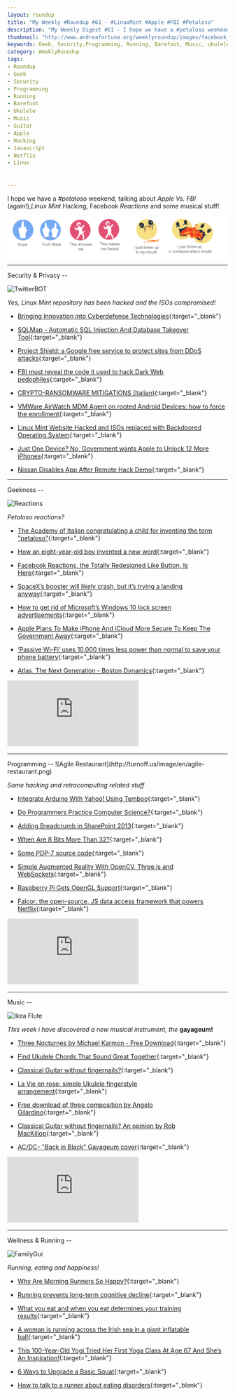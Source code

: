 ```yaml
---
layout: roundup
title: "My Weekly #Roundup #61 - #LinuxMint #Apple #FBI #Petaloso"
description: "My Weekly Digest #61 - I hope we have a #petaloso weekend, talking about Apple Vs. FBI (again!), Linux Mint Hacking, Facebook Reactions and some musical stuff!"
thumbnail: "http://www.andreafortuna.org/weeklyroundup/images/facebook_reactions.png"
keywords: Geek, Security,Programming, Running, Barefoot, Music, ukulele,guitar, netflix, transcription, gayageum, petaloso, loinux mint, hacking, nissan, apple, arduino, Angelo Gilardino
category: WeeklyRoundup
tags: 
- Roundup
- Geek
- Security
- Programming
- Running
- Barefoot
- Ukulele
- Music
- Guitar
- Apple
- Hacking
- Javascript
- Netflix
- Linux


---
```

I hope we have a *#petaloso* weekend, talking about *Apple Vs. FBI* (again!),*Linux Mint* Hacking, Facebook *Reactions* and some musical stuff!

![image](/weeklyroundup/images/facebook_reactions.png)
<!-- more -->
<hr/>
Security & Privacy
--

![TwitterBOT](http://imgs.xkcd.com/comics/twitter_bot.png)

*Yes, Linux Mint repository has been hacked and the ISOs compromised!*

- [Bringing Innovation into Cyberdefense Technologies](https://www.infosecisland.com/blogview/24705-Bringing-Innovation-into-Cyberdefense-Technologies.html){:target="_blank"}

- [SQLMap - Automatic SQL Injection And Database Takeover Tool](http://www.kitploit.com/2016/02/sqlmap-automatic-sql-injection-and.html){:target="_blank"}

- [Project Shield: a Google free service to protect sites from DDoS attacks](http://www.andreafortuna.org/security/2016/02/25/google-project-shield-anti-ddos-service/){:target="_blank"}

- [FBI must reveal the code it used to hack Dark Web pedophiles](http://www.engadget.com/2016/02/19/fbi-reveal-code-lawsuit-dark-web-pedophiles/){:target="_blank"}

- [CRYPTO-RANSOMWARE MITIGATIONS (Italian)](http://www.devadmin.it/2016/02/15/crypto-ransomware-mitigations/){:target="_blank"}

- [VMWare AirWatch MDM Agent on rooted Android Devices: how to force the enrollment](http://www.andreafortuna.org/technology/2016/02/19/airwatch-mdm-on-rooted-android-devices/){:target="_blank"}

- [Linux Mint Website Hacked and ISOs replaced with Backdoored Operating System](http://thehackernews.com/2016/02/linux-mint-hack.html){:target="_blank"}

- [Just One Device? No, Government wants Apple to Unlock 12 More iPhones](http://thehackernews.com/2016/02/apple-unlock-iphone.html){:target="_blank"}

- [Nissan Disables App After Remote Hack Demo](http://www.infosecurity-magazine.com/news/nissan-disables-app-after-remote/){:target="_blank"}


<hr/>
Geekness
--

![Reactions](https://media.giphy.com/media/eu4VbWSkFOD1C/giphy.gif)

*Petaloso reactions?*

- [The Academy of Italian congratulating a child for inventing the term "petaloso"](http://www.insidetheworld.org/2016/02/24/the-academy-of-italian-congratulating-a-child-for-inventing-the-term-petaloso/){:target="_blank"}

- [How an eight-year-old boy invented a new word](http://www.bbc.com/news/blogs-trending-35653871){:target="_blank"}

- [Facebook Reactions, the Totally Redesigned Like Button, Is Here](http://feeds.wired.com/c/35185/f/661370/s/4dd18753/sc/15/l/0L0Swired0N0C20A160C0A20Cfacebook0Ereactions0Etotally0Eredesigned0Elike0Ebutton0C/story01.htm){:target="_blank"}

- [SpaceX’s booster will likely crash, but it’s trying a landing anyway](http://arstechnica.com/science/2016/02/watch-live-spacexs-flyback-booster-will-likely-crash-but-its-trying-anyway/){:target="_blank"}

- [How to get rid of Microsoft’s Windows 10 lock screen advertisements](http://bgr.com/2016/02/25/windows-10-ads-lock-screen-disable/){:target="_blank"}

- [Apple Plans To Make iPhone And iCloud More Secure To Keep The Government Away](http://techcrunch.com/2016/02/25/apple-plans-to-make-iphone-and-icloud-more-secure-to-keep-the-government-away/){:target="_blank"}

- [‘Passive Wi-Fi’ uses 10,000 times less power than normal to save your phone battery](http://thenextweb.com/us/2016/02/24/passive-wi-fi-uses-10000-times-less-power-than-normal-to-save-your-phone-battery/){:target="_blank"}

- [Atlas, The Next Generation - Boston Dynamics](https://www.youtube.com/watch?v=rVlhMGQgDkY){:target="_blank"}

<div class="video-container">
<iframe src="https://www.youtube.com/embed/rVlhMGQgDkY" frameborder="0" allowfullscreen></iframe>
</div>


<hr/>
Programming
--
![Agile Restaurant](http://turnoff.us/image/en/agile-restaurant.png)

*Some hacking and retrocomputing related stuff*

- [Integrate Arduino With Yahoo! Using Temboo](https://dzone.com/articles/internet-of-things-integrate-arduino-with-yahoo-us){:target="_blank"}

- [Do Programmers Practice Computer Science?](http://www.daedtech.com/do-programmers-practice-computer-science/){:target="_blank"}

- [Adding Breadcrumb in SharePoint 2013](http://www.codeproject.com/Tips/1080535/Adding-Breadcrumb-in-SharePoint){:target="_blank"}

- [When Are 8 Bits More Than 32?](http://hackaday.com/2016/02/24/when-are-8-bits-more-than-32/){:target="_blank"}

- [Some PDP-7 source code](http://www.tuhs.org/Archive/PDP-11/Distributions/research/McIlroy_v0/){:target="_blank"}

- [Simple Augmented Reality With OpenCV, Three.js and WebSockets](https://www.smashingmagazine.com/2016/02/simple-augmented-reality-with-opencv-a-three-js/){:target="_blank"}

- [Raspberry Pi Gets OpenGL Support](http://www.linuxjournal.com/content/raspberry-pi-gets-opengl-support){:target="_blank"}

- [Falcor: the open-source, JS data access framework that powers Netflix](https://www.youtube.com/watch?v=aMAs7a_iWVQ){:target="_blank"}

<div class="video-container">
<iframe src="https://www.youtube.com/embed/aMAs7a_iWVQ" frameborder="0" allowfullscreen></iframe>
</div>

<hr/>
Music
--

![Ikea Flute](https://scontent-mxp1-1.xx.fbcdn.net/hphotos-xpl1/v/t1.0-9/12744721_1482832528412862_6194385186103643802_n.jpg?oh=99ea8c452fece3563943e98c21ecad1b&oe=57619DBA)

*This week i have discovered a new musical instrument, the* **gayageum!**

- [Three Nocturnes by Michael Karmon - Free Download](http://michaelkarmon.com/2015/11/04/desert-ocean-city-three-nocturnes/){:target="_blank"}

- [Find Ukulele Chords That Sound Great Together](http://ukulelego.com/articles/find-ukulele-chords-that-sound-great-together/){:target="_blank"}

- [Classical Guitar without fingernails?](http://www.andreafortuna.org/guitar/2016/02/24/classical-guitar-fingernails/){:target="_blank"}

- [La Vie en rose: simple Ukulele fingerstyle arrangement](http://www.andreafortuna.org/ukulele/2016/02/22/la-vie-en-rose-ukulele-transcription/){:target="_blank"}

- [Free download of three composition by Angelo Gilardino](http://angelogilardino.com/2016/02/22/tre-composizioni-gratuite-di-angelo-gilardino/){:target="_blank"}

- [Classical Guitar without fingernails? An opinion by Rob MacKillop](http://www.andreafortuna.org/guitar/2016/02/24/classical-guitar-fingernails/){:target="_blank"}

- [AC/DC- "Back in Black" Gayageum cover](https://www.youtube.com/watch?v=OEpVDafY6Z8){:target="_blank"}

<div class="video-container">
<iframe src="https://www.youtube.com/embed/OEpVDafY6Z8" frameborder="0" allowfullscreen></iframe>
</div>

<hr/>
Wellness & Running  
--

![FamilyGui](https://media.giphy.com/media/3xz2Bu76X2laXkT636/giphy.gif)

*Running, eating and happiness!*

- [Why Are Morning Runners So Happy?](http://www.runnersworld.com/sports-psychology/why-are-morning-runners-so-happy){:target="_blank"}

- [Running prevents long-term cognitive decline](http://www.runnersworld.co.uk/health/running-prevents-long-term-cognitive-decline/14567.html){:target="_blank"}

- [What you eat and when you eat determines your training results](https://www.runtastic.com/blog/en/nutrition/nutrition-and-training/){:target="_blank"}

- [A woman is running across the Irish sea in a giant inflatable ball](http://mashable.com/2016/02/25/zorb-irish-sea-blue-peter/){:target="_blank"}

- [This 100-Year-Old Yogi Tried Her First Yoga Class At Age 67 And She’s An Inspiration!](http://yogadork.com/2016/02/24/this-100-year-old-yogi-tried-her-first-yoga-class-at-age-67-and-shes-an-inspiration/){:target="_blank"}

- [6 Ways to Upgrade a Basic Squat](http://www.health.com/health/gallery/0,,20984518,00.html){:target="_blank"}

- [How to talk to a runner about eating disorders](http://www.runnersworld.co.uk/health/how-to-talk-to-a-runner-about-eating-disorders/14588.html){:target="_blank"}




